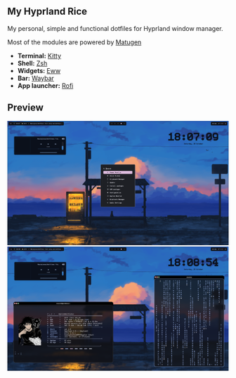 ## My Hyprland Rice

My personal, simple and functional dotfiles for Hyprland window manager.

Most of the modules are powered by [Matugen](https://github.com/InioX/matugen)

- **Terminal:** [Kitty](https://github.com/kovidgoyal/kitty)
- **Shell:** [Zsh](https://github.com/ohmyzsh/ohmyzsh/wiki/Installing-ZSH)
- **Widgets:** [Eww](https://github.com/elkowar/eww)
- **Bar:** [Waybar](https://github.com/Alexays/Waybar)
- **App launcher:** [Rofi](https://github.com/davatorium/rofi)

## Preview

![rice pic](./assets/1.png)
![rice pic](./assets/2.png)
